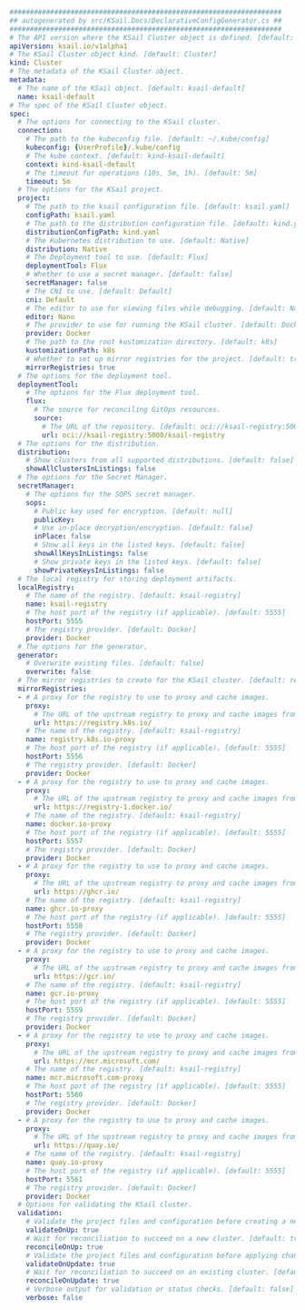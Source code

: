 ﻿```yaml
###################################################################
## autogenerated by src/KSail.Docs/DeclarativeConfigGenerator.cs ##
###################################################################
# The API version where the KSail Cluster object is defined. [default: ksail.io/v1alpha1]
apiVersion: ksail.io/v1alpha1
# The KSail Cluster object kind. [default: Cluster]
kind: Cluster
# The metadata of the KSail Cluster object.
metadata:
  # The name of the KSail object. [default: ksail-default]
  name: ksail-default
# The spec of the KSail Cluster object.
spec:
  # The options for connecting to the KSail cluster.
  connection:
    # The path to the kubeconfig file. [default: ~/.kube/config]
    kubeconfig: {UserProfile}/.kube/config
    # The kube context. [default: kind-ksail-default]
    context: kind-ksail-default
    # The timeout for operations (10s, 5m, 1h). [default: 5m]
    timeout: 5m
  # The options for the KSail project.
  project:
    # The path to the ksail configuration file. [default: ksail.yaml]
    configPath: ksail.yaml
    # The path to the distribution configuration file. [default: kind.yaml]
    distributionConfigPath: kind.yaml
    # The Kubernetes distribution to use. [default: Native]
    distribution: Native
    # The Deployment tool to use. [default: Flux]
    deploymentTool: Flux
    # Whether to use a secret manager. [default: false]
    secretManager: false
    # The CNI to use. [default: Default]
    cni: Default
    # The editor to use for viewing files while debugging. [default: Nano]
    editor: Nano
    # The provider to use for running the KSail cluster. [default: Docker]
    provider: Docker
    # The path to the root kustomization directory. [default: k8s]
    kustomizationPath: k8s
    # Whether to set up mirror registries for the project. [default: true]
    mirrorRegistries: true
  # The options for the deployment tool.
  deploymentTool:
    # The options for the Flux deployment tool.
    flux:
      # The source for reconciling GitOps resources.
      source:
        # The URL of the repository. [default: oci://ksail-registry:5000/ksail-registry]
        url: oci://ksail-registry:5000/ksail-registry
  # The options for the distribution.
  distribution:
    # Show clusters from all supported distributions. [default: false]
    showAllClustersInListings: false
  # The options for the Secret Manager.
  secretManager:
    # The options for the SOPS secret manager.
    sops:
      # Public key used for encryption. [default: null]
      publicKey: 
      # Use in-place decryption/encryption. [default: false]
      inPlace: false
      # Show all keys in the listed keys. [default: false]
      showAllKeysInListings: false
      # Show private keys in the listed keys. [default: false]
      showPrivateKeysInListings: false
  # The local registry for storing deployment artifacts.
  localRegistry:
    # The name of the registry. [default: ksail-registry]
    name: ksail-registry
    # The host port of the registry (if applicable). [default: 5555]
    hostPort: 5555
    # The registry provider. [default: Docker]
    provider: Docker
  # The options for the generator.
  generator:
    # Overwrite existing files. [default: false]
    overwrite: false
  # The mirror registries to create for the KSail cluster. [default: registry.k8s.io-proxy, docker.io-proxy, ghcr.io-proxy, gcr.io-proxy, mcr.microsoft.com-proxy, quay.io-proxy]
  mirrorRegistries:
  - # A proxy for the registry to use to proxy and cache images.
    proxy:
      # The URL of the upstream registry to proxy and cache images from. [default: https://registry-1.docker.io]
      url: https://registry.k8s.io/
    # The name of the registry. [default: ksail-registry]
    name: registry.k8s.io-proxy
    # The host port of the registry (if applicable). [default: 5555]
    hostPort: 5556
    # The registry provider. [default: Docker]
    provider: Docker
  - # A proxy for the registry to use to proxy and cache images.
    proxy:
      # The URL of the upstream registry to proxy and cache images from. [default: https://registry-1.docker.io]
      url: https://registry-1.docker.io/
    # The name of the registry. [default: ksail-registry]
    name: docker.io-proxy
    # The host port of the registry (if applicable). [default: 5555]
    hostPort: 5557
    # The registry provider. [default: Docker]
    provider: Docker
  - # A proxy for the registry to use to proxy and cache images.
    proxy:
      # The URL of the upstream registry to proxy and cache images from. [default: https://registry-1.docker.io]
      url: https://ghcr.io/
    # The name of the registry. [default: ksail-registry]
    name: ghcr.io-proxy
    # The host port of the registry (if applicable). [default: 5555]
    hostPort: 5558
    # The registry provider. [default: Docker]
    provider: Docker
  - # A proxy for the registry to use to proxy and cache images.
    proxy:
      # The URL of the upstream registry to proxy and cache images from. [default: https://registry-1.docker.io]
      url: https://gcr.io/
    # The name of the registry. [default: ksail-registry]
    name: gcr.io-proxy
    # The host port of the registry (if applicable). [default: 5555]
    hostPort: 5559
    # The registry provider. [default: Docker]
    provider: Docker
  - # A proxy for the registry to use to proxy and cache images.
    proxy:
      # The URL of the upstream registry to proxy and cache images from. [default: https://registry-1.docker.io]
      url: https://mcr.microsoft.com/
    # The name of the registry. [default: ksail-registry]
    name: mcr.microsoft.com-proxy
    # The host port of the registry (if applicable). [default: 5555]
    hostPort: 5560
    # The registry provider. [default: Docker]
    provider: Docker
  - # A proxy for the registry to use to proxy and cache images.
    proxy:
      # The URL of the upstream registry to proxy and cache images from. [default: https://registry-1.docker.io]
      url: https://quay.io/
    # The name of the registry. [default: ksail-registry]
    name: quay.io-proxy
    # The host port of the registry (if applicable). [default: 5555]
    hostPort: 5561
    # The registry provider. [default: Docker]
    provider: Docker
  # Options for validating the KSail cluster.
  validation:
    # Validate the project files and configuration before creating a new cluster. [default: true]
    validateOnUp: true
    # Wait for reconciliation to succeed on a new cluster. [default: true]
    reconcileOnUp: true
    # Validate the project files and configuration before applying changes to an existing cluster. [default: true]
    validateOnUpdate: true
    # Wait for reconciliation to succeed on an existing cluster. [default: true]
    reconcileOnUpdate: true
    # Verbose output for validation or status checks. [default: false]
    verbose: false
```